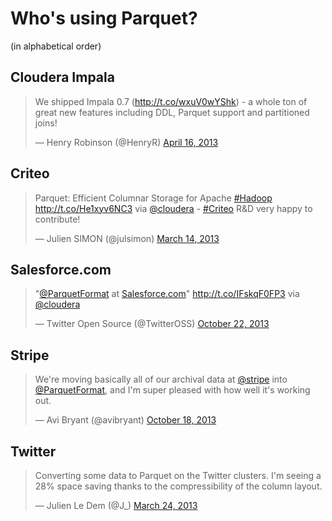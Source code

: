Who's using Parquet?
======
(in alphabetical order)

## Cloudera Impala

<blockquote class="twitter-tweet"><p>We shipped Impala 0.7 (<a href="http://t.co/wxuV0wYShk">http://t.co/wxuV0wYShk</a>) - a whole ton of great new features including DDL, Parquet support and partitioned joins!</p>&mdash; Henry Robinson (@HenryR) <a href="https://twitter.com/HenryR/statuses/324222874011451392">April 16, 2013</a></blockquote>

## Criteo

<blockquote class="twitter-tweet"><p>Parquet: Efficient Columnar Storage for Apache <a href="https://twitter.com/search?q=%23Hadoop&amp;src=hash">#Hadoop</a> <a href="http://t.co/He1xyv6NC3">http://t.co/He1xyv6NC3</a> via <a href="https://twitter.com/cloudera">@cloudera</a> - <a href="https://twitter.com/search?q=%23Criteo&amp;src=hash">#Criteo</a> R&amp;D very happy to contribute!</p>&mdash; Julien SIMON (@julsimon) <a href="https://twitter.com/julsimon/statuses/312114074911666177">March 14, 2013</a></blockquote>

## Salesforce.com

<blockquote class="twitter-tweet"><p>&quot;<a href="https://twitter.com/ParquetFormat">@ParquetFormat</a> at <a href="http://t.co/lro7m7quuc">Salesforce.com</a>&quot; <a href="http://t.co/IFskqF0FP3">http://t.co/IFskqF0FP3</a> via <a href="https://twitter.com/cloudera">@cloudera</a></p>&mdash; Twitter Open Source (@TwitterOSS) <a href="https://twitter.com/TwitterOSS/statuses/392734610116726784">October 22, 2013</a></blockquote>

## Stripe

<blockquote class="twitter-tweet"><p>We&#39;re moving basically all of our archival data at <a href="https://twitter.com/stripe">@stripe</a> into <a href="https://twitter.com/ParquetFormat">@ParquetFormat</a>, and I&#39;m super pleased with how well it&#39;s working out.</p>&mdash; Avi Bryant (@avibryant) <a href="https://twitter.com/avibryant/statuses/391339949250715648">October 18, 2013</a></blockquote>

## Twitter

<blockquote class="twitter-tweet"><p>Converting some data to Parquet on the Twitter clusters. I&#39;m seeing a 28% space saving thanks to the compressibility of the column layout.</p>&mdash; Julien Le Dem (@J_) <a href="https://twitter.com/J_/statuses/315844725611581441">March 24, 2013</a></blockquote>

<script async src="//platform.twitter.com/widgets.js" charset="utf-8"></script>
